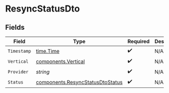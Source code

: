 # ResyncStatusDto


## Fields

| Field                                                                                | Type                                                                                 | Required                                                                             | Description                                                                          | Example                                                                              |
| ------------------------------------------------------------------------------------ | ------------------------------------------------------------------------------------ | ------------------------------------------------------------------------------------ | ------------------------------------------------------------------------------------ | ------------------------------------------------------------------------------------ |
| `Timestamp`                                                                          | [time.Time](https://pkg.go.dev/time#Time)                                            | :heavy_check_mark:                                                                   | N/A                                                                                  |                                                                                      |
| `Vertical`                                                                           | [components.Vertical](../../models/components/vertical.md)                           | :heavy_check_mark:                                                                   | N/A                                                                                  | ticketing                                                                            |
| `Provider`                                                                           | *string*                                                                             | :heavy_check_mark:                                                                   | N/A                                                                                  | gitlab                                                                               |
| `Status`                                                                             | [components.ResyncStatusDtoStatus](../../models/components/resyncstatusdtostatus.md) | :heavy_check_mark:                                                                   | N/A                                                                                  | success                                                                              |